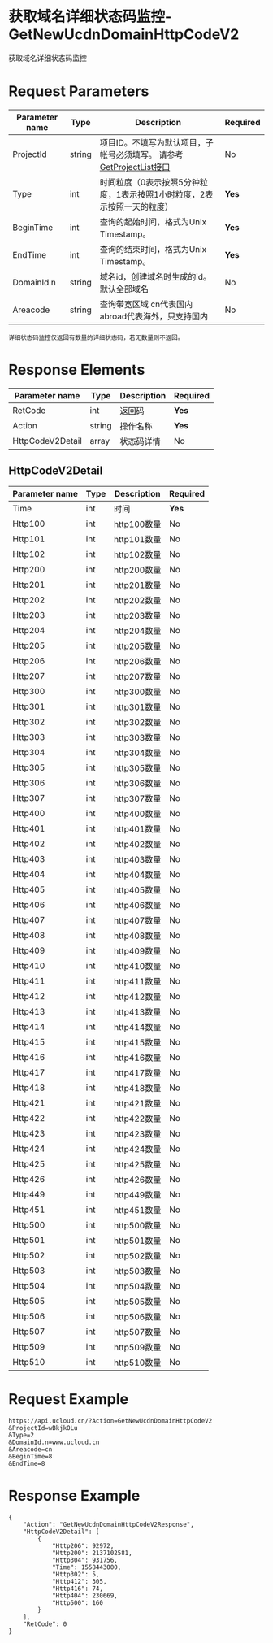 # 获取域名详细状态码监控-GetNewUcdnDomainHttpCodeV2

获取域名详细状态码监控

# Request Parameters
|Parameter name|Type|Description|Required|
|---|---|---|---|
|ProjectId|string|项目ID。不填写为默认项目，子帐号必须填写。 请参考[GetProjectList接口](api/summary/get_project_list)|No|
|Type|int|时间粒度（0表示按照5分钟粒度，1表示按照1小时粒度，2表示按照一天的粒度）|**Yes**|
|BeginTime|int|查询的起始时间，格式为Unix Timestamp。|**Yes**|
|EndTime|int|查询的结束时间，格式为Unix Timestamp。|**Yes**|
|DomainId.n|string|域名id，创建域名时生成的id。默认全部域名|No|
|Areacode|string|查询带宽区域 cn代表国内 abroad代表海外，只支持国内|No|

```
详细状态码监控仅返回有数量的详细状态码，若无数量则不返回。
```

# Response Elements
|Parameter name|Type|Description|Required|
|---|---|---|---|
|RetCode|int|返回码|**Yes**|
|Action|string|操作名称|**Yes**|
|HttpCodeV2Detail|array|状态码详情|No|

## HttpCodeV2Detail
|Parameter name|Type|Description|Required|
|---|---|---|---|
|Time|int|时间|**Yes**|
|Http100|int|http100数量|No|
|Http101|int|http101数量|No|
|Http102|int|http102数量|No|
|Http200|int|http200数量|No|
|Http201|int|http201数量|No|
|Http202|int|http202数量|No|
|Http203|int|http203数量|No|
|Http204|int|http204数量|No|
|Http205|int|http205数量|No|
|Http206|int|http206数量|No|
|Http207|int|http207数量|No|
|Http300|int|http300数量|No|
|Http301|int|http301数量|No|
|Http302|int|http302数量|No|
|Http303|int|http303数量|No|
|Http304|int|http304数量|No|
|Http305|int|http305数量|No|
|Http306|int|http306数量|No|
|Http307|int|http307数量|No|
|Http400|int|http400数量|No|
|Http401|int|http401数量|No|
|Http402|int|http402数量|No|
|Http403|int|http403数量|No|
|Http404|int|http404数量|No|
|Http405|int|http405数量|No|
|Http406|int|http406数量|No|
|Http407|int|http407数量|No|
|Http408|int|http408数量|No|
|Http409|int|http409数量|No|
|Http410|int|http410数量|No|
|Http411|int|http411数量|No|
|Http412|int|http412数量|No|
|Http413|int|http413数量|No|
|Http414|int|http414数量|No|
|Http415|int|http415数量|No|
|Http416|int|http416数量|No|
|Http417|int|http417数量|No|
|Http418|int|http418数量|No|
|Http421|int|http421数量|No|
|Http422|int|http422数量|No|
|Http423|int|http423数量|No|
|Http424|int|http424数量|No|
|Http425|int|http425数量|No|
|Http426|int|http426数量|No|
|Http449|int|http449数量|No|
|Http451|int|http451数量|No|
|Http500|int|http500数量|No|
|Http501|int|http501数量|No|
|Http502|int|http502数量|No|
|Http503|int|http503数量|No|
|Http504|int|http504数量|No|
|Http505|int|http505数量|No|
|Http506|int|http506数量|No|
|Http507|int|http507数量|No|
|Http509|int|http509数量|No|
|Http510|int|http510数量|No|

# Request Example
```
https://api.ucloud.cn/?Action=GetNewUcdnDomainHttpCodeV2
&ProjectId=wBkjkOLu
&Type=2
&DomainId.n=www.ucloud.cn
&Areacode=cn
&BeginTime=8
&EndTime=8
```

# Response Example
```
{
    "Action": "GetNewUcdnDomainHttpCodeV2Response", 
    "HttpCodeV2Detail": [
        {
            "Http206": 92972, 
            "Http200": 2137102581, 
            "Http304": 931756, 
            "Time": 1558443000, 
            "Http302": 5, 
            "Http412": 305, 
            "Http416": 74, 
            "Http404": 230669, 
            "Http500": 160
        }
    ], 
    "RetCode": 0
}
```

